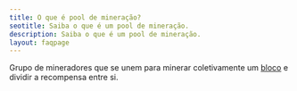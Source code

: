 ```yaml
---
title: O que é pool de mineração?
seotitle: Saiba o que é um pool de mineração.
description: Saiba o que é um pool de mineração.
layout: faqpage
---
```

Grupo de mineradores que se unem para minerar coletivamente um [bloco](o-e-um-bloco.html "O que é um bloco?") e dividir a recompensa entre si. 
